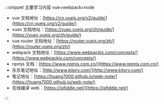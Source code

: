 :::snippet 主要学习内容 vue+webpack+node
- vue 文档地址：[https://cn.vuejs.org/v2/guide/](https://cn.vuejs.org/v2/guide/)
- vuex 文档地址：[https://vuex.vuejs.org/zh/guide/](https://vuex.vuejs.org/zh/guide/)
- vue router 文档地址：[https://router.vuejs.org/zh/](https://router.vuejs.org/zh/)
- webpack 文档地址：[https://www.webpackjs.com/concepts/](https://www.webpackjs.com/concepts/)
- npmjs 文档：[https://www.npmjs.com.cn/](https://www.npmjs.com.cn/)
- 东东笔记地址：[http://www.kitorv.com/](http://www.kitorv.com/)
- 笔记地址：[https://huang7000.github.io/web-note/](https://huang7000.github.io/web-note/)
- 在线编译 web：[https://jsfiddle.net/](https://jsfiddle.net/)

:::